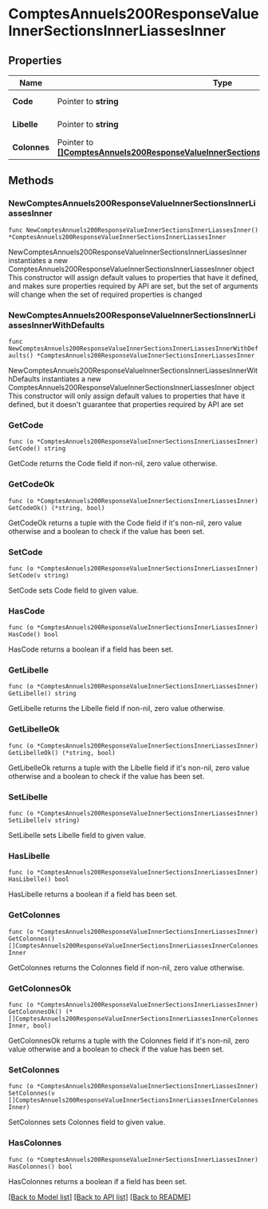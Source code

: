 # ComptesAnnuels200ResponseValueInnerSectionsInnerLiassesInner

## Properties

Name | Type | Description | Notes
------------ | ------------- | ------------- | -------------
**Code** | Pointer to **string** | Code de la liasse. | [optional] 
**Libelle** | Pointer to **string** | Libellé de la liasse. | [optional] 
**Colonnes** | Pointer to [**[]ComptesAnnuels200ResponseValueInnerSectionsInnerLiassesInnerColonnesInner**](ComptesAnnuels200ResponseValueInnerSectionsInnerLiassesInnerColonnesInner.md) | Colonnes de la liasse. | [optional] 

## Methods

### NewComptesAnnuels200ResponseValueInnerSectionsInnerLiassesInner

`func NewComptesAnnuels200ResponseValueInnerSectionsInnerLiassesInner() *ComptesAnnuels200ResponseValueInnerSectionsInnerLiassesInner`

NewComptesAnnuels200ResponseValueInnerSectionsInnerLiassesInner instantiates a new ComptesAnnuels200ResponseValueInnerSectionsInnerLiassesInner object
This constructor will assign default values to properties that have it defined,
and makes sure properties required by API are set, but the set of arguments
will change when the set of required properties is changed

### NewComptesAnnuels200ResponseValueInnerSectionsInnerLiassesInnerWithDefaults

`func NewComptesAnnuels200ResponseValueInnerSectionsInnerLiassesInnerWithDefaults() *ComptesAnnuels200ResponseValueInnerSectionsInnerLiassesInner`

NewComptesAnnuels200ResponseValueInnerSectionsInnerLiassesInnerWithDefaults instantiates a new ComptesAnnuels200ResponseValueInnerSectionsInnerLiassesInner object
This constructor will only assign default values to properties that have it defined,
but it doesn't guarantee that properties required by API are set

### GetCode

`func (o *ComptesAnnuels200ResponseValueInnerSectionsInnerLiassesInner) GetCode() string`

GetCode returns the Code field if non-nil, zero value otherwise.

### GetCodeOk

`func (o *ComptesAnnuels200ResponseValueInnerSectionsInnerLiassesInner) GetCodeOk() (*string, bool)`

GetCodeOk returns a tuple with the Code field if it's non-nil, zero value otherwise
and a boolean to check if the value has been set.

### SetCode

`func (o *ComptesAnnuels200ResponseValueInnerSectionsInnerLiassesInner) SetCode(v string)`

SetCode sets Code field to given value.

### HasCode

`func (o *ComptesAnnuels200ResponseValueInnerSectionsInnerLiassesInner) HasCode() bool`

HasCode returns a boolean if a field has been set.

### GetLibelle

`func (o *ComptesAnnuels200ResponseValueInnerSectionsInnerLiassesInner) GetLibelle() string`

GetLibelle returns the Libelle field if non-nil, zero value otherwise.

### GetLibelleOk

`func (o *ComptesAnnuels200ResponseValueInnerSectionsInnerLiassesInner) GetLibelleOk() (*string, bool)`

GetLibelleOk returns a tuple with the Libelle field if it's non-nil, zero value otherwise
and a boolean to check if the value has been set.

### SetLibelle

`func (o *ComptesAnnuels200ResponseValueInnerSectionsInnerLiassesInner) SetLibelle(v string)`

SetLibelle sets Libelle field to given value.

### HasLibelle

`func (o *ComptesAnnuels200ResponseValueInnerSectionsInnerLiassesInner) HasLibelle() bool`

HasLibelle returns a boolean if a field has been set.

### GetColonnes

`func (o *ComptesAnnuels200ResponseValueInnerSectionsInnerLiassesInner) GetColonnes() []ComptesAnnuels200ResponseValueInnerSectionsInnerLiassesInnerColonnesInner`

GetColonnes returns the Colonnes field if non-nil, zero value otherwise.

### GetColonnesOk

`func (o *ComptesAnnuels200ResponseValueInnerSectionsInnerLiassesInner) GetColonnesOk() (*[]ComptesAnnuels200ResponseValueInnerSectionsInnerLiassesInnerColonnesInner, bool)`

GetColonnesOk returns a tuple with the Colonnes field if it's non-nil, zero value otherwise
and a boolean to check if the value has been set.

### SetColonnes

`func (o *ComptesAnnuels200ResponseValueInnerSectionsInnerLiassesInner) SetColonnes(v []ComptesAnnuels200ResponseValueInnerSectionsInnerLiassesInnerColonnesInner)`

SetColonnes sets Colonnes field to given value.

### HasColonnes

`func (o *ComptesAnnuels200ResponseValueInnerSectionsInnerLiassesInner) HasColonnes() bool`

HasColonnes returns a boolean if a field has been set.


[[Back to Model list]](../README.md#documentation-for-models) [[Back to API list]](../README.md#documentation-for-api-endpoints) [[Back to README]](../README.md)


